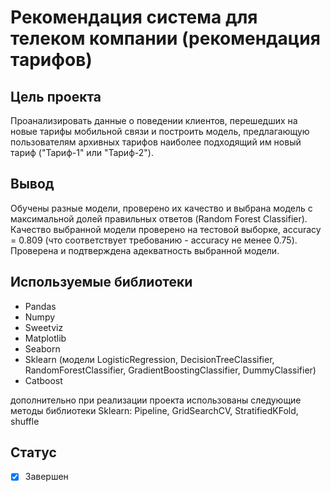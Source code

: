 # Рекомендация система для телеком компании (рекомендация тарифов)

## Цель проекта
Проанализировать данные о поведении клиентов, перешедших на новые тарифы мобильной связи и построить модель, предлагающую пользователям архивных тарифов наиболее подходящий им новый тариф ("Тариф-1" или "Тариф-2").

## Вывод
Обучены разные модели, проверено их качество и выбрана модель с максимальной долей правильных ответов (Random Forest Classifier). 
Качество выбранной модели проверено на тестовой выборке, accuracy = 0.809 (что соответствует требованию - accuracy не менее 0.75). 
Проверена и подтверждена адекватность выбранной модели.

## Используемые библиотеки
- Pandas
- Numpy
- Sweetviz
- Matplotlib
- Seaborn
- Sklearn (модели LogisticRegression, DecisionTreeClassifier, RandomForestClassifier, GradientBoostingClassifier, DummyClassifier)
- Catboost

дополнительно при реализации проекта использованы следующие методы библиотеки Sklearn: 
Pipeline, GridSearchCV, StratifiedKFold, shuffle

## Статус
- [x] Завершен
